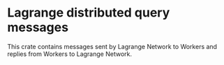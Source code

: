 # Lagrange distributed query messages

This crate contains messages sent by Lagrange Network to Workers and replies from Workers to Lagrange Network. 